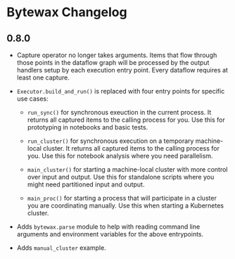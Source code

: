# Bytewax Changelog

## 0.8.0

- Capture operator no longer takes arguments. Items that flow through
  those points in the dataflow graph will be processed by the output
  handlers setup by each execution entry point. Every dataflow
  requires at least one capture.

- `Executor.build_and_run()` is replaced with four entry points for
  specific use cases:
  
  - `run_sync()` for synchronous exeuction in the current process. It
    returns all captured items to the calling process for you. Use
    this for prototyping in notebooks and basic tests.
  
  - `run_cluster()` for synchronous execution on a temporary
    machine-local cluster. It returns all captured items to the
    calling process for you. Use this for notebook analysis where you
    need parallelism.
    
  - `main_cluster()` for starting a machine-local cluster with more
    control over input and output. Use this for standalone scripts
    where you might need partitioned input and output.
  
  - `main_proc()` for starting a process that will participate in a
    cluster you are coordinating manually. Use this when starting a
    Kubernetes cluster.
  
- Adds `bytewax.parse` module to help with reading command line
  arguments and environment variables for the above entrypoints.
  
- Adds `manual_cluster` example.
